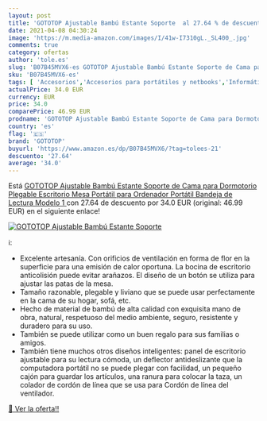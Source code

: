 ```yaml
---
layout: post
title: 'GOTOTOP Ajustable Bambú Estante Soporte  al 27.64 % de descuento'
date: 2021-04-08 04:30:24
image: 'https://m.media-amazon.com/images/I/41w-I7310gL._SL400_.jpg'
comments: true
category: ofertas
author: 'tole.es'
slug: 'B07B45MVX6-es GOTOTOP Ajustable Bambú Estante Soporte de Cama para...'
sku: 'B07B45MVX6-es'
tags: [ 'Accesorios','Accesorios para portátiles y netbooks','Informática','Soportes de regazo para portátiles y netbooks','gototop','ordenador', ]
actualPrice: 34.0 EUR
currency: EUR
price: 34.0
comparePrice: 46.99 EUR
prodname: 'GOTOTOP Ajustable Bambú Estante Soporte de Cama para Dormotorio Plegable Escritorio Mesa Portátil para Ordenador Portátil Bandeja de Lectura  Modelo 1 '
country: 'es'
flag: '🇪🇸'
brand: 'GOTOTOP'
buyurl: 'https://www.amazon.es/dp/B07B45MVX6/?tag=tolees-21'
descuento: '27.64'
average: '34.0'
---
```


Está [GOTOTOP Ajustable Bambú Estante Soporte de Cama para Dormotorio Plegable Escritorio Mesa Portátil para Ordenador Portátil Bandeja de Lectura  Modelo 1 ](https://www.amazon.es/dp/B07B45MVX6/?tag=tolees-21) con 27.64 de descuento por 34.0 EUR (original: 46.99 EUR) en el siguiente enlace!

[![GOTOTOP Ajustable Bambú Estante Soporte ](https://m.media-amazon.com/images/I/41w-I7310gL._SL400_.jpg)](https://www.amazon.es/dp/B07B45MVX6/?tag=tolees-21)

ℹ️:

- Excelente artesanía. Con orificios de ventilación en forma de flor en la superficie para una emisión de calor oportuna. La bocina de escritorio anticolisión puede evitar arañazos. El diseño de un botón se utiliza para ajustar las patas de la mesa.
- Tamaño razonable, plegable y liviano que se puede usar perfectamente en la cama de su hogar, sofá, etc.
- Hecho de material de bambú de alta calidad con exquisita mano de obra, natural, respetuoso del medio ambiente, seguro, resistente y duradero para su uso.
- También se puede utilizar como un buen regalo para sus familias o amigos.
- También tiene muchos otros diseños inteligentes: panel de escritorio ajustable para su lectura cómoda, un deflector antideslizante que la computadora portátil no se puede plegar con facilidad, un pequeño cajón para guardar los artículos, una ranura para colocar la taza, un colador de cordón de línea que se usa para Cordón de línea del ventilador.

[🛒 Ver la oferta!!](https://www.amazon.es/dp/B07B45MVX6/?tag=tolees-21)
